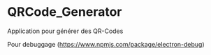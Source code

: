 # QRCode_Generator
Application pour générer des QR-Codes

Pour debuggage (https://www.npmjs.com/package/electron-debug)
